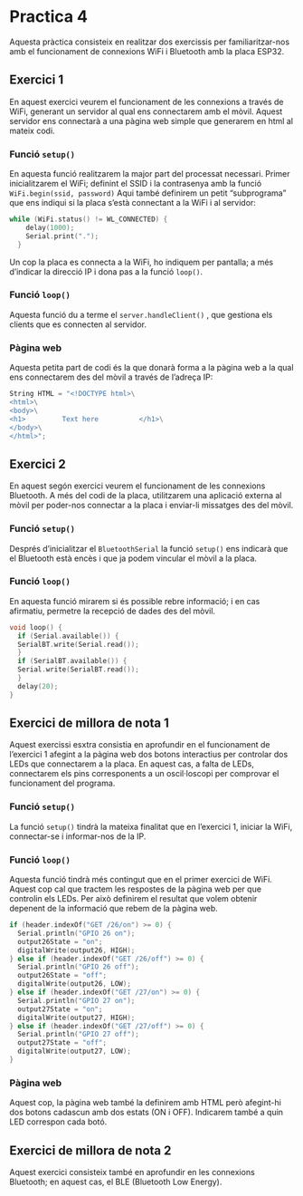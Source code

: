 # Practica 4

Aquesta pràctica consisteix en realitzar dos exercissis per familiaritzar-nos amb el funcionament de connexions WiFi i Bluetooth amb la placa ESP32.

## Exercici 1

En aquest exercici veurem el funcionament de les connexions a través de WiFi, generant un servidor al qual ens connectarem amb el mòvil. Aquest servidor ens connectarà a una pàgina web simple que generarem en html al mateix codi.

### Funció `setup()`

En aquesta funció realitzarem la major part del processat necessari. Primer inicialitzarem el WiFi; definint el SSID i la contrasenya amb la funció `WiFi.begin(ssid, password)` Aqui també definirem un petit “subprograma” que ens indiqui si la placa s’està connectant a la WiFi i al servidor:

```cpp
while (WiFi.status() != WL_CONNECTED) {
    delay(1000);
    Serial.print(".");
  }
```

Un cop la placa es connecta a la WiFi, ho indiquem per pantalla; a més d’indicar la direcció IP i dona pas a la funció `loop()`.

### Funció `loop()`

Aquesta funció du a terme el `server.handleClient()` , que gestiona els clients que es connecten al servidor.

### Pàgina web

Aquesta petita part de codi és la que donarà forma a la pàgina web a la qual ens connectarem des del mòvil a través de l’adreça IP:

```cpp
String HTML = "<!DOCTYPE html>\
<html>\
<body>\
<h1>         Text here          </h1>\
</body>\
</html>";
```

## Exercici 2

En aquest segón exercici veurem el funcionament de les connexions Bluetooth. A més del codi de la placa, utilitzarem una aplicació externa al mòvil per poder-nos connectar a la placa i enviar-li missatges des del mòvil.

### Funció `setup()`

Després d’inicialitzar el `BluetoothSerial` la funció `setup()` ens indicarà que el Bluetooth està encès i que ja podem vincular el mòvil a la placa.

### Funció `loop()`

En aquesta funció mirarem si és possible rebre informació; i en cas afirmatiu, permetre la recepció de dades des del mòvil.

```cpp
void loop() {
  if (Serial.available()) {
  SerialBT.write(Serial.read());
  }
  if (SerialBT.available()) {
  Serial.write(SerialBT.read());
  }
  delay(20);
}
```

## Exercici de millora de nota 1

Aquest exercissi esxtra consistia en aprofundir en el funcionament de l’exercici 1 afegint a la pàgina web dos botons interactius per controlar dos LEDs que connectarem a la placa. En aquest cas, a falta de LEDs, connectarem els pins corresponents a un oscil·loscopi per comprovar el funcionament del programa.

### Funció `setup()`

La funció `setup()` tindrà la mateixa finalitat que en l’exercici 1, iniciar la WiFi, connectar-se i informar-nos de la IP.

### Funció `loop()`

Aquesta funció tindrà més contingut que en el primer exercici de WiFi. Aquest cop cal que tractem les respostes de la pàgina web per que controlin els LEDs. Per això definirem el resultat que volem obtenir depenent de la informació que rebem de la pàgina web.

```cpp
if (header.indexOf("GET /26/on") >= 0) {
  Serial.println("GPIO 26 on");
  output26State = "on";
  digitalWrite(output26, HIGH);
} else if (header.indexOf("GET /26/off") >= 0) {
  Serial.println("GPIO 26 off");
  output26State = "off";
  digitalWrite(output26, LOW);
} else if (header.indexOf("GET /27/on") >= 0) {
  Serial.println("GPIO 27 on");
  output27State = "on";
  digitalWrite(output27, HIGH);
} else if (header.indexOf("GET /27/off") >= 0) {
  Serial.println("GPIO 27 off");
  output27State = "off";
  digitalWrite(output27, LOW);
}
```

### Pàgina web

Aquest cop, la pàgina web també la definirem amb HTML però afegint-hi dos botons cadascun amb dos estats (ON i OFF). Indicarem també a quin LED correspon cada botó.

## Exercici de millora de nota 2

Aquest exercici consisteix també en aprofundir en les connexions Bluetooth; en aquest cas, el BLE (Bluetooth Low Energy).
